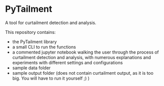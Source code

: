 # PyTailment

A tool for curtailment detection and analysis.

This repository contains:
  - the PyTailment library
  - a small CLI to run the functions
  - a commented jupyter notebook walking the user through the process of curtailment detection and analysis, with numerous explanations and experiments with different settings and configurations
  - sample data folder
  - sample output folder (does not contain curtailment output, as it is too big. You will have to run it yourself ;) )
